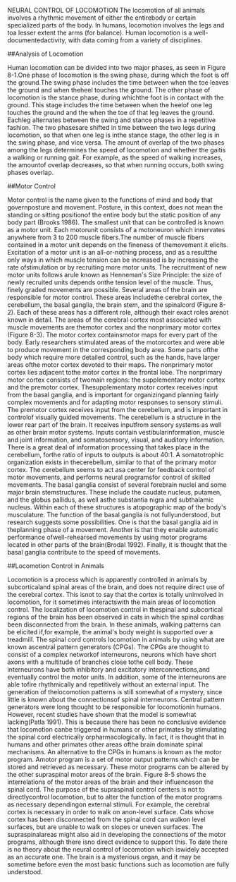 NEURAL CONTROL OF LOCOMOTION
The locomotion of all animals involves a rhythmic movement of either the entirebody or certain specialized parts of the body.  In humans, locomotion involves the legs and toa lesser extent the arms (for balance).  Human locomotion is a well-documentedactivity, with data coming from a variety of disciplines.

##Analysis of Locomotion

Human locomotion can be divided into two major phases, as seen in Figure 8-1.One phase of locomotion is the swing phase, during which the foot is off the ground.The swing phase includes the time between when the toe leaves the ground and when theheel touches the ground.  The other phase of locomotion is the stance phase, during whichthe foot is in contact with the ground.  This stage includes the time between when the heelof one leg touches the ground and the when the toe of that leg leaves the ground.  Eachleg
alternates between the swing and stance phases in a repetitive fashion.  The two phasesare shifted in time between the two legs during locomotion, so that when one leg is inthe stance stage, the other leg is in the swing phase, and vice versa.  The amount of overlap of the two phases among the legs determines the speed of locomotion and whether the gaitis a walking or running gait.  For example, as the speed of walking increases, the amountof overlap decreases, so that when running occurs,  both swing phases overlap.

##Motor Control

Motor control is the name given to the functions of mind and body that governposture and movement.  Posture, in this context, does not mean the standing or sitting positionof the entire body but the static position of any body part (Brooks 1986).
The smallest unit that can be controlled is known as a motor unit.  Each motorunit consists of  a motoneuron which innervates anywhere from 3 to 200 muscle fibers.The number of muscle fibers contained in a motor unit depends on the fineness of themovement it elicits.  Excitation of a motor unit is an all-or-nothing process, and as a resultthe only ways in which muscle tension can be increased is by increasing the rate ofstimulation or by recruiting more motor units.  The recruitment of new motor units follows arule known as Henneman's Size Principle: the size of newly recruited units depends onthe tension level of the muscle.  Thus, finely graded movements are possible.
Several areas of the brain are responsible for motor control.  These areas includethe cerebral cortex, the cerebellum, the basal ganglia, the brain stem, and the spinalcord (Figure 8-2).  Each of these areas has a different role, although their exact roles arenot known in detail.
The areas of the cerebral cortex most associated with muscle movements are themotor cortex and the nonprimary motor cortex (Figure 8-3).  The motor cortex containsmotor
maps for every part of the body.  Early researchers stimulated areas of the motorcortex and were able to produce movement in the corresponding body area.  Some parts ofthe body which require more detailed control, such as the hands, have larger areas ofthe
motor cortex devoted to their maps.  The nonprimary motor cortex lies adjacent tothe motor cortex in the frontal lobe.  The nonprimary motor cortex consists of twomain regions: the supplementary motor cortex and the premotor cortex.  Thesupplementary motor cortex receives input from the basal ganglia,  and is important for organizingand planning fairly complex movements and for adapting motor responses to sensory stimuli. The premotor cortex receives input from the cerebellum, and is important in controlof visually guided movements.
The cerebellum is a structure in the lower rear part of the brain.  It receives inputfrom sensory systems as well as other brain motor systems.  Inputs contain vestibularinformation, muscle and joint information, and somatosensory, visual, and auditory information. There is a great deal of information processing that takes place in the cerebellum, forthe ratio of inputs to outputs is about 40:1.  A somatotrophic organization exists in thecerebellum, similar to that of the primary motor cortex.  The cerebellum seems to act asa center for feedback control of motor movements, and performs neural programsfor control of skilled movements.
The basal ganglia consist of several forebrain nuclei and some major brain stemstructures.  These include the caudate nucleus, putamen, and the globus pallidus, as well asthe substantia nigra and subthalamic nucleus.  Within each of these structures is atopographic map of the body's musculature.  The function of the basal ganglia is not fullyunderstood, but research suggests some possibilities.  One is that the basal ganglia aid in theplanning phase of a movement.  Another is that they enable automatic performance ofwell-rehearsed movements by using motor programs located in other parts of the brain(Brodal 1992).  Finally, it is thought that the basal ganglia contribute to the speed of movements.

##Locomotion Control in Animals

Locomotion is a process which is apparently controlled in animals by subcorticaland spinal areas of the brain, and does not require direct use of the cerebral cortex.  This isnot to say that the cortex is totally uninvolved in locomotion, for it sometimes interactswith the main areas of locomotion control.  The localization of locomotion control in thespinal and subcortical regions of the brain has been observed in cats in which the spinal cordhas been disconnected from the brain.  In these animals, walking patterns can be elicited if,for example, the animal's body weight is supported over a treadmill.
The spinal cord controls locomotion in animals by using what are known ascentral pattern generators (CPGs).  The CPGs are thought to consist of a complex networkof interneurons, neurons which have short axons with a multitude of branches close tothe cell body.  These interneurons have both inhibitory and excitatory interconnections,and eventually control the motor units.  In addition, some of the interneurons are able tofire rhythmically and repetitively without an external input.  The generation of thelocomotion patterns is still somewhat of a mystery, since little is known about the connectionsof spinal interneurons.
Central pattern generators were long thought to be responsible for locomotionin humans.  However, recent studies have shown that the model is somewhat lacking(Patla 1991).  This is because there has been no conclusive evidence that locomotion canbe triggered in humans or other primates by stimulating the spinal cord electrically orpharmacologically.  In fact, it is thought that in humans and other primates other areas ofthe brain dominate spinal mechanisms.
An alternative to the CPGs in humans is known as the motor program.  Amotor program is a set of motor output patterns which can be stored and retrieved as necessary. These motor programs can be altered by the other supraspinal motor areas of the brain. Figure 8-5 shows the interrelations of the motor areas of the brain and their influenceson the spinal cord.  The purpose of the supraspinal control centers is not to directlycontrol locomotion, but to alter the function of the motor programs as necessary dependingon
external stimuli.  For example, the cerebral cortex is necessary in order to walk on anon-level surface.  Cats whose cortex has been disconnected from the spinal cord can walkon level surfaces, but are unable to walk on slopes or uneven surfaces.  The supraspinalareas might also aid in developing the connections of the motor programs, although there isno direct evidence to support this.
To date there is no theory about the neural control of locomotion which iswidely accepted as an accurate one.  The brain is a mysterious organ, and it may be sometime before even the most basic functions such as locomotion are fully understood.

